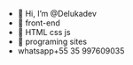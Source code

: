 - 👋 Hi, I’m @Delukadev
- 👀 front-end
- 🌱 HTML css js
- 💞️ programing sites
- whatsapp+55 35 997609035

<!---
Delukadev/Delukadev is a ✨ special ✨ repository because its `README.md` (this file) appears on your GitHub profile.
You can click the Preview link to take a look at your changes.
--->
